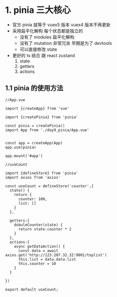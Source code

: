 # 1. pinia 三大核心

- 官方 pinia 就等于 vuex5 版本 vuex4 版本不再更新
- 采用扁平化解构 每个状态都是独立的
  - 没有了 modules 扁平化解构
  - 没有了 mutation 非常冗余 早期是为了 devtools
  - 可以直接修改 state
- 更好的 ts 结合 跟 react zustand
  1. state
  2. getters
  3. actions

## 1.1 pinia 的使用方法

```
//App.vue

import {createApp} from 'vue'

import {createPinia} from 'pinia'

const pinia = createPinia()
import App from './day9_pinia/App.vue'


const app = createApp(App)
app.use(pinia)

app.mount('#app')
```

```
//useCount

import {defineStore} from 'pinia'
import axios from 'axios'

const useCount = defineStore('counter',{
  state() {
    return {
      counter: 100,
      list: []
    }
  },

  getters:{
    dobuleCounter(state) {
      return state.counter * 2
    }
  },
  actions:{
    async getDataAction() {
      const data = await axios.get('http://123.207.32.32:9001/toplist')
      this.list = data.data.list
      this.counter = 10
    }
  }

})

export default useCount;
```
